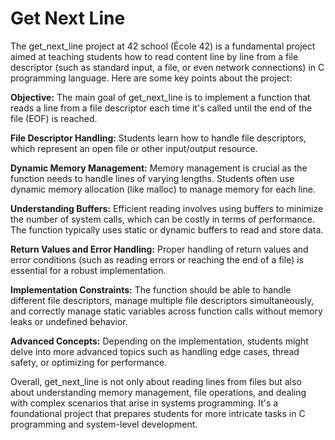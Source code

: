 # Get Next Line

The get_next_line project at 42 school (École 42) is a fundamental project aimed at teaching students how to read content line by line from a file descriptor (such as standard input, a file, or even network connections) in C programming language. Here are some key points about the project:

**Objective:** The main goal of get_next_line is to implement a function that reads a line from a file descriptor each time it's called until the end of the file (EOF) is reached.

**File Descriptor Handling:** Students learn how to handle file descriptors, which represent an open file or other input/output resource.

**Dynamic Memory Management:** Memory management is crucial as the function needs to handle lines of varying lengths. Students often use dynamic memory allocation (like malloc) to manage memory for each line.

**Understanding Buffers:** Efficient reading involves using buffers to minimize the number of system calls, which can be costly in terms of performance. The function typically uses static or dynamic buffers to read and store data.

**Return Values and Error Handling:** Proper handling of return values and error conditions (such as reading errors or reaching the end of a file) is essential for a robust implementation.

**Implementation Constraints:** The function should be able to handle different file descriptors, manage multiple file descriptors simultaneously, and correctly manage static variables across function calls without memory leaks or undefined behavior.

**Advanced Concepts:** Depending on the implementation, students might delve into more advanced topics such as handling edge cases, thread safety, or optimizing for performance.

Overall, get_next_line is not only about reading lines from files but also about understanding memory management, file operations, and dealing with complex scenarios that arise in systems programming. It's a foundational project that prepares students for more intricate tasks in C programming and system-level development.
